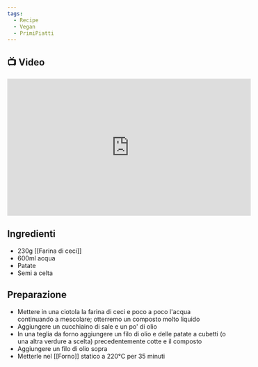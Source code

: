 ```yaml
---
tags:
  - Recipe
  - Vegan
  - PrimiPiatti
---
```



## 📺 Video

<div class="iframe-container">
  <iframe width="560" height="315" src="https://www.youtube.com/embed/HwUfpUGGtUs" title="YouTube video player" frameborder="0" allow="accelerometer; autoplay; clipboard-write; encrypted-media; gyroscope; picture-in-picture" allowfullscreen></iframe>
</div>

## Ingredienti
* 230g [[Farina di ceci]]
* 600ml acqua
* Patate
* Semi a celta

## Preparazione
* Mettere in una ciotola la farina di ceci e poco a poco l'acqua continuando a mescolare; otterremo un composto molto liquido
* Aggiungere un cucchiaino di sale e un po' di olio
* In una teglia da forno aggiungere un filo di olio e delle patate a cubetti (o una altra verdure a scelta) precedentemente cotte e il composto
* Aggiungere un filo di olio sopra
* Metterle nel [[Forno]] statico a 220°C per 35 minuti 
